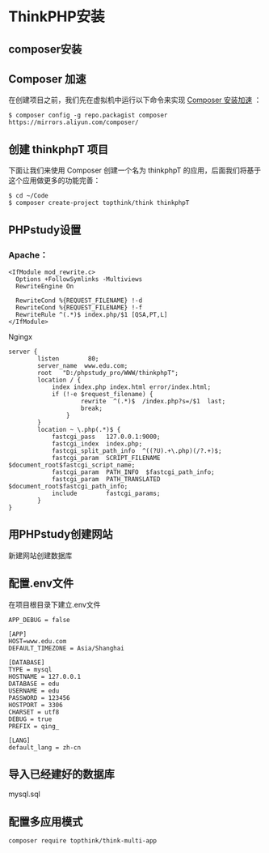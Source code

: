 # ThinkPHP安装

## composer安装

## Composer 加速

在创建项目之前，我们先在虚拟机中运行以下命令来实现 [Composer 安装加速](https://learnku.com/composer/wikis/30594) ：

```
$ composer config -g repo.packagist composer https://mirrors.aliyun.com/composer/
```

## 创建 thinkphpT 项目

下面让我们来使用 Composer 创建一个名为 thinkphpT 的应用，后面我们将基于这个应用做更多的功能完善：

```
$ cd ~/Code
$ composer create-project topthink/think thinkphpT 
```

## PHPstudy设置

### Apache：

```
<IfModule mod_rewrite.c>
  Options +FollowSymlinks -Multiviews
  RewriteEngine On

  RewriteCond %{REQUEST_FILENAME} !-d
  RewriteCond %{REQUEST_FILENAME} !-f
  RewriteRule ^(.*)$ index.php/$1 [QSA,PT,L]
</IfModule>
```

Ngingx 

```
server {
        listen        80;
        server_name  www.edu.com;
        root   "D:/phpstudy_pro/WWW/thinkphpT";
        location / {
            index index.php index.html error/index.html;
            if (!-e $request_filename) {
         			rewrite  ^(.*)$  /index.php?s=/$1  last;
         			break;
         		}
        }
        location ~ \.php(.*)$ {
            fastcgi_pass   127.0.0.1:9000;
            fastcgi_index  index.php;
            fastcgi_split_path_info  ^((?U).+\.php)(/?.+)$;
            fastcgi_param  SCRIPT_FILENAME  $document_root$fastcgi_script_name;
            fastcgi_param  PATH_INFO  $fastcgi_path_info;
            fastcgi_param  PATH_TRANSLATED  $document_root$fastcgi_path_info;
            include        fastcgi_params;
        }
}

```

## 用PHPstudy创建网站

新建网站创建数据库

## 配置.env文件

在项目根目录下建立.env文件

```
APP_DEBUG = false

[APP]
HOST=www.edu.com
DEFAULT_TIMEZONE = Asia/Shanghai

[DATABASE]
TYPE = mysql
HOSTNAME = 127.0.0.1
DATABASE = edu
USERNAME = edu
PASSWORD = 123456
HOSTPORT = 3306
CHARSET = utf8
DEBUG = true
PREFIX = qing_

[LANG]
default_lang = zh-cn

```

## 导入已经建好的数据库

mysql.sql

## 配置多应用模式

```
composer require topthink/think-multi-app
```

